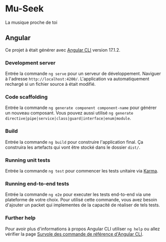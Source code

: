 # Mu-Seek
La musique proche de toi

 ## Angular
 Ce projet à était générer avec [Angular CLI](https://github.com/angular/angular-cli) version 17.1.2.

### Development server
Entrée la commande `ng serve` pour un serveur de développement. Naviguer à l'adresse `http://localhost:4200/`. L'application va automatiquement rechargé si un fichier source à était modifié.

### Code scaffolding
Entrée la commande `ng generate component component-name` pour générer un nouveau composant. Vous pouvez aussi utilisé `ng generate directive|pipe|service|class|guard|interface|enum|module`.

### Build
Entrée la commande `ng build` pour construire l'application final. Ça construira les artefacts qui vont être stocké dans le dossier `dist/`.

### Running unit tests

Entrée la commande `ng test` pour commencer les tests unitaire via [Karma](https://karma-runner.github.io).

### Running end-to-end tests

Entrée la commande `ng e2e` pour executer les tests end-to-end via une plateforme de votre choix. Pour utilisé cette commande, vous avez besoin d'ajouter un packet qui implementes de la capacité de réaliser de tels tests.

### Further help

Pour avoir plus d'informations à propos Angular CLI utiliser `ng help` ou allez vérifier la page [Survole des commande de référence d'Angular CLI](https://angular.io/cli).
